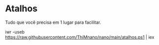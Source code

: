 # Atalhos

Tudo que você precisa em 1 lugar para facilitar.


iwr -useb https://raw.githubusercontent.com/ThiMnano/nano/main/atalhos.ps1 | iex
